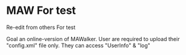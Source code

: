 MAW
For test
===

Re-edit from others For test

Goal an online-version of MAWalker. User are required to upload their "config.xml" file only. They can access "UserInfo" & "log"
